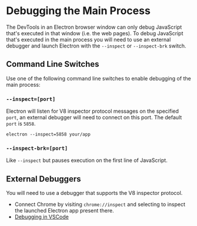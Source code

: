 # Debugging the Main Process

The DevTools in an Electron browser window can only debug JavaScript that's
executed in that window (i.e. the web pages). To debug JavaScript that's
executed in the main process you will need to use an external debugger and
launch Electron with the `--inspect` or `--inspect-brk` switch.

## Command Line Switches

Use one of the following command line switches to enable debugging of the main
process:

### `--inspect=[port]`

Electron will listen for V8 inspector protocol messages on the specified `port`,
an external debugger will need to connect on this port. The default `port` is
`5858`.

```shell
electron --inspect=5858 your/app
```

### `--inspect-brk=[port]`

Like `--inspect` but pauses execution on the first line of JavaScript.

## External Debuggers

You will need to use a debugger that supports the V8 inspector protocol.

- Connect Chrome by visiting `chrome://inspect` and selecting to inspect the
  launched Electron app present there.
- [Debugging in VSCode](latest/tutorial/debugging-vscode.md)
